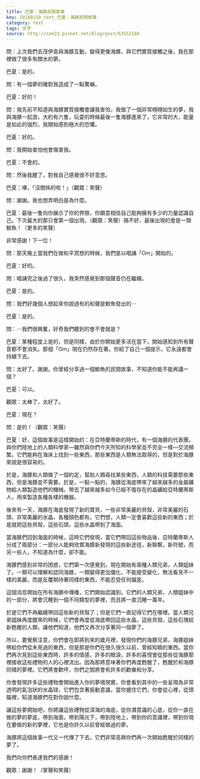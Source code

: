 ```yaml
---
title: 巴夏：海豚民間故事
key: 20180110_text_巴夏：海豚民間故事
category: text
tags: 文字
source: http://san23.pixnet.net/blog/post/63552160
---
```


問：上次我們去茂伊島與海豚互動，變得更像海豚，與它們實質接觸之後，我在那裡做了很多有關水的夢。

巴夏：是的。

問：有一個夢的確對我造成了一點驚嚇。

巴夏：好的！

問：我先前不知道與海豚實質接觸會讓我害怕，我做了一個非常栩栩如生的夢，我與海豚一起游，大約有六隻，玩耍的時候最後一隻海豚進來了，它非常的大，能量是如此的強烈，我開始感到極大的恐懼。

巴夏：好的。

問：我開始害怕他會傷害我。

巴夏：不會的。

問：然後我醒了，對我自己感覺很不好意思。

巴夏：噢，「沒關係的啦！」（觀眾：笑聲）

問：謝謝。我也想弄明白是為什麼。

巴夏：最後一隻向你展示了你的界限，你願意相信自己能夠擁有多少的力量認識自己。下次最大的那只會第一個出現。（觀眾：笑聲）搞不好，最後出現的會是一頭鯨魚！（更多的笑聲）

非常感謝！下一位！

問：那天晚上當我們在做和平冥想的時候，我們是以唱誦「Om」開始的。

巴夏：好的。

問：唱誦完之後過了很久，我突然感覺到那個聲音仍在繼續。

巴夏：是的。

問：我們好幾個人想起來你說過有的和聲是鯨魚發出的⋯

巴夏：是的。

問：⋯我們很興奮，好奇我們聽到的會不會就是？

巴夏：某種程度上是的，但是同樣，由於你開始更多活在當下，開始感知到所有聲音都不會消失。那個「Om」現在仍然存在著。你給了自己一個提示，它永遠都會持續下去。

問：太好了。謝謝。你曾經分享過一個鯨魚的民間故事，不知道你能不能再講一個？

巴夏：可以。

觀眾：太棒了，太好了。

巴夏：現在？

問：是的！（觀眾：笑聲）

巴夏：好，這個故事是這樣開始的：在亞特蘭蒂斯的時代，有一個海豚的代表團，與你們陸地上的人類科學家—雖然與你們今天所知的科學家並不完全一樣—交流頻繁。它們能夠在海床上找到一些東西，那些東西是人類無法取得的，但是對於海豚來說是很容易的。

於是，海豚和人類做了一個約定，幫助人類尋找某些東西，人類的科技需要那些東西，但是海豚並不需要。於是，一點一點的，海豚從海底帶來了越來越多的金屬礦物給人類製造他們的機械。帶去了越來越多如今已經不復存在的晶礦給亞特蘭蒂斯人，用來製造各種各樣的機器。

後來有一天，海豚在海底發現了新的寶貝，一些非常美麗的貝殼，非常美麗的石頭，非常美麗的水晶，各種顏色都有。它們想，人類一定會喜歡這些新的東西；於是就把這些貝殼，這些石頭，這些水晶帶到了海面。

當海豚們回到海面的時候，這時它們發現，當它們帶回這些物品後，亞特蘭蒂斯人分成了兩部分：一部分人能夠欣賞海豚新發現的這些新途徑，新聯繫，新符號，而另一些人，不知道為什麼，卻不能。

海豚們感到非常的困惑，它們第一次感覺到，現在開始有兩種人類兄弟，人類姐妹了。一類可以理解和認同海豚，一類變得更加僵化，不能接受變化，無法看見不一樣的美麗，而是反覆期待著同樣的東西，不能忍受任何偏差。

這個消息開始在所有海豚中傳播，它們開始認識到，它們的人類兄弟，人類姐妹中的一部分，將會沉睡到一個不同類型的夢裡，而且將一直沉睡一萬年。

於是它們不再繼續帶回這些新的貝殼了；但是它們一直記得它們在哪裡。當人類兄弟姐妹再度醒來的時候，它們會再度從海底帶回這些水晶，這些貝殼，這些石塊給新甦醒的人類，讓他們知道，他們又再次分享著同一個夢了。

所以，要覺察注意，你們會在即將到來的歲月裡，發現你們的海豚兄弟，海豚姐妹帶給你們從未見過的東西，但是那是你們在很久很久以前，曾經知曉的東西。當你們再次見到這些東西時，許多的情感，許多的眼淚，許多的喜悅會從那些從海豚那裡接收這些禮物的人的心裡流出。因為那將意味著你們再度甦醒了，甦醒於和海豚同樣的夢裡。它們將會歡呼，你們之間將會有許多的歡樂和分享。

你會發現許多這些禮物會開始進入你的夢境現實，你會看到其中的一些呈現為非常透明的氣泡狀的水晶球，它們包含著振動意識，當你握住它們，你會從心裡，從頭腦裡，知道海豚們在對你說什麼。

讓這些夢開始吧，你將讓這些禮物從深海的海底，從你潛意識的心底，從你一直在做的夢的夢底，帶到海面，帶到陽光下，帶到陸地上，帶到你的意識裡，帶到你現在要做的新的夢裡，它也是你許久以前曾經做過的夢。

海豚將這個故事一代又一代傳了下去。它們非常高興你們再一次開始甦醒於同樣的夢了。

我們向你們表達我們的感謝！

觀眾：謝謝！（掌聲和笑聲）
